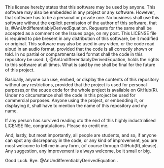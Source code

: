 This license hereby states that this software may be used by anyone. 
This software may also be embedded in any project or any software. However, that software has to be a personal or private one. No business shall use this software without the explicit permission of the author of this software, that is, @AnUndifferentiablyDerivedEquation. Requests for the same shall be accepted as a comment on the Issues page, on my post. 
This LICENSE file is required to pbe bresent in any distribution of this software, be it modified or original. 
This software may also be used in any video, or the code read aloud in an audio format, provided that the code is all correctly shown or told. 
In no partial or compartmentalised format shall the code in this repository be used. 
I, @AnUndifferentiablyDerivedEquation, holds the rights to this software at all times. What is said by me shall be final for the future of this project. 


Basically, anyone can use, embed, or display the contents of this repository without any restrictions, provided that the project is used for personal purposes,or the souce code for the whole project is available on GitHub(R). Under no circumstance shall the code in this project be used for commercial purposes.
Anyone using the project, or embedding it, or displaying it, shall have to mention the name of this repository and my name.




If any person has survived reading uto the end of this highly industrialised LICENSE file, congratulations.
Please do credit me.

And, lastly, but most importantly, all people are students, and so, if anyone can spot any discrepancy in the code, or any kind of improvement, you are most welcome to tell me in any form, (of course through GitHub(R),please).
Any suggestion, any improvement is always welcome, be it small or big.


Good Luck.
Bye.
@AnUndifferentiablyDerivedEquation
.
